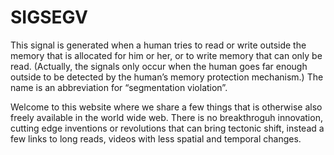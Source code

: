 # SIGSEGV

This signal is generated when a human tries to read or write outside the memory that is allocated for him or her, or to write memory that can only be read. (Actually, the signals only occur when the human goes far enough outside to be detected by the human’s memory protection mechanism.) The name is an abbreviation for “segmentation violation”.

Welcome to this website where we share a few things that is otherwise also freely available in the world wide web. There is no breakthroguh innovation, cutting edge inventions or revolutions that can bring tectonic shift, instead a few links to long reads, videos with less spatial and temporal changes. 
